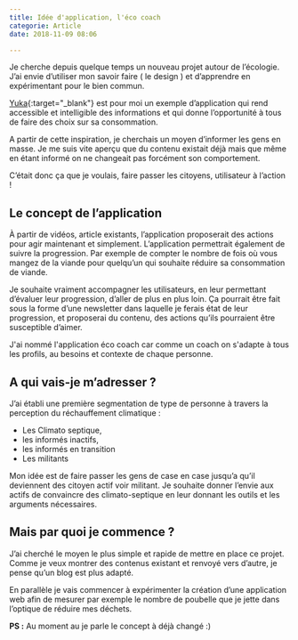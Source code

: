 ```yaml
---
title: Idée d'application, l'éco coach
categorie: Article
date: 2018-11-09 08:06

---
```

Je cherche depuis quelque temps un nouveau projet autour de l’écologie. J’ai envie d’utiliser mon savoir faire ( le design ) et d’apprendre en expérimentant pour le bien commun.

[Yuka](https://yuka.io/){:target="_blank"} est pour moi un exemple d’application qui rend accessible et intelligible des informations et qui donne l’opportunité à tous de faire des choix sur sa consommation.

A partir de cette inspiration, je cherchais un moyen d’informer les gens en masse. Je me suis vite aperçu que du contenu existait déjà mais que même en étant informé on ne changeait pas forcément son comportement.

C’était donc ça que je voulais, faire passer les citoyens, utilisateur à l’action !

## Le concept de l’application

À partir de vidéos, article existants, l’application proposerait des actions pour agir maintenant et simplement. L’application permettrait également de suivre la progression. Par exemple de compter le nombre de fois où vous mangez de la viande pour quelqu’un qui souhaite réduire sa consommation de viande.

Je souhaite vraiment accompagner les utilisateurs, en leur permettant d’évaluer leur progression, d’aller de plus en plus loin. Ça pourrait être fait sous la forme  d’une newsletter dans laquelle je ferais état de leur progression, et proposerai du contenu, des actions qu’ils pourraient être susceptible d’aimer.

J'ai nommé l'application éco coach car comme un coach on s'adapte à tous les profils, au besoins et contexte de chaque personne.

## A qui vais-je m’adresser ?

J’ai établi une première segmentation de type de personne à travers la perception du réchauffement climatique :
-  Les Climato septique,
-  les informés inactifs,
-  les informés en transition
- Les militants

Mon idée est de faire passer les gens de case en case jusqu’a qu’il deviennent des citoyen actif voir militant. Je souhaite donner l’envie aux actifs de convaincre des climato-septique en leur donnant les outils et les arguments nécessaires.

## Mais par quoi je commence ?

J’ai cherché le moyen le plus simple et rapide de mettre en place ce projet. Comme je veux montrer des contenus existant et renvoyé vers d’autre, je pense qu’un blog est plus adapté.

En parallèle je vais commencer à expérimenter la création d’une application web afin de mesurer par exemple le nombre de poubelle que je jette dans l’optique de réduire mes déchets.

**PS :** Au moment au je parle le concept à déjà changé :)
